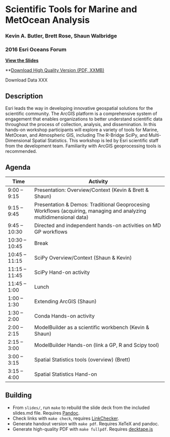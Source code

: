 Scientific Tools for Marine and MetOcean Analysis
=================================================

### Kevin A. Butler, Brett Rose, Shaun Walbridge
### 2016 Esri Oceans Forum

**[View the Slides](https://4326.us/esri/sci-ws/)**

**[Download High Quality Version (PDF, XXMB)](https://4326.us/esri/sci-ws/XXX-full.pdf)

Download Data XXX

Description
-----------

Esri leads the way in developing innovative geospatial solutions for the scientific community. The ArcGIS platform is a comprehensive system of engagement that enables organizations to better understand scientific data throughout the process of collection, analysis, and dissemination. In this hands-on workshop participants will explore a variety of tools for Marine, MetOcean, and Atmospheric GIS, including The R-Bridge SciPy, and Multi-Dimensional Spatial Statistics.  This workshop is led by Esri scientific staff from the development team.  Familiarity with ArcGIS geoprocessing tools is recommended.

Agenda
------

Time | Activity
-----|---------
9:00 – 9:15 | Presentation: Overview/Context (Kevin & Brett & Shaun)
9:15 – 9:45 | Presentation & Demos: Traditional Geoprocesing Workflows (acquiring, managing and analyzing multidimensional data)
9:45 – 10:30 | Directed and independent hands-on activities on MD GP workflows
10:30 – 10:45 | Break
10:45 – 11:15 | SciPy Overview/Context (Shaun & Kevin)
11:15 – 11:45 | SciPy Hand-on activity
11:45 – 1:00 | Lunch
1:00 – 1:30 | Extending ArcGIS (Shaun)
1:30 – 2:00 | Conda Hands-on activity
2:00 – 2:15 | ModelBuilder as a scientific workbench (Kevin & Shaun)
2:15 – 3:00 | ModelBuilder Hands-on (link a GP, R and Scipy tool)
3:00 – 3:15 | Spatial Statistics tools (overview) (Brett)
3:15 – 4:00 | Spatial Statistics Hand-on

Building
--------

 - From `slides/`, run `make` to rebuild the slide deck from the included slides.md file. Requires [Pandoc](http://johnmacfarlane.net/pandoc/).
 - Check links with `make check`, requires [LinkChecker](https://pypi.python.org/pypi/LinkChecker).
 - Generate handout version with `make pdf`. Requires XeTeX and pandoc.
 - Generate high-quality PDF with `make fullpdf`. Requires [decktape.js](https://github.com/astefanutti/decktape)
